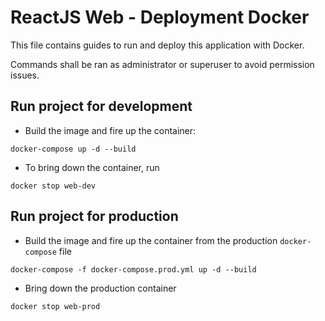 # ReactJS Web - Deployment Docker

This file contains guides to run and deploy this application with Docker.

Commands shall be ran as administrator or superuser to avoid permission issues. 

## Run project for development

-   Build the image and fire up the container:

```
docker-compose up -d --build
```

-   To bring down the container, run

```
docker stop web-dev
```

## Run project for production

-   Build the image and fire up the container from the production `docker-compose` file

```
docker-compose -f docker-compose.prod.yml up -d --build
```

-   Bring down the production container

```
docker stop web-prod
```